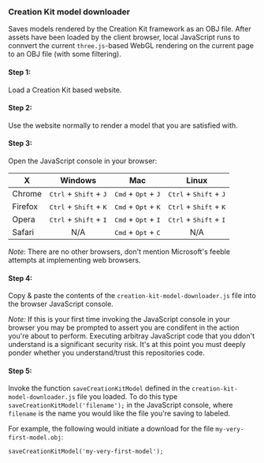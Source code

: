 ### Creation Kit model downloader

Saves models rendered by the Creation Kit framework as an OBJ file. 
After assets have been loaded by the client browser, local JavaScript
runs to connvert the current `three.js`-based WebGL rendering on the 
current page to an OBJ file (with some filtering).

#### Step 1:

Load a Creation Kit based website.

#### Step 2:

Use the website normally to render a model that you are satisfied with.

#### Step 3:

Open the JavaScript console in your browser:

X       | Windows | Mac | Linux
------- | :-----: | :-: | :---:
Chrome  | <kbd>Ctrl</kbd> + <kbd>Shift</kbd> + <kbd>J</kbd> | <kbd>Cmd</kbd> + <kbd>Opt</kbd> + <kbd>J</kbd> | <kbd>Ctrl</kbd> + <kbd>Shift</kbd> + <kbd>J</kbd>
Firefox | <kbd>Ctrl</kbd> + <kbd>Shift</kbd> + <kbd>K</kbd> | <kbd>Cmd</kbd> + <kbd>Opt</kbd> + <kbd>K</kbd> | <kbd>Ctrl</kbd> + <kbd>Shift</kbd> + <kbd>K</kbd>
Opera   | <kbd>Ctrl</kbd> + <kbd>Shift</kbd> + <kbd>I</kbd> | <kbd>Cmd</kbd> + <kbd>Opt</kbd> + <kbd>I</kbd> | <kbd>Ctrl</kbd> + <kbd>Shift</kbd> + <kbd>I</kbd>
Safari  | N/A | <kbd>Cmd</kbd> + <kbd>Opt</kbd> + <kbd>C</kbd> | N/A

*Note:* There are no other browsers, don't mention Microsoft's feeble attempts at implementing web browsers.

#### Step 4:

Copy & paste the contents of the `creation-kit-model-downloader.js` file into the browser JavaScript console.

*Note:* If this is your first time invoking the JavaScript console in your browser you may be prompted to assert you are condifent in the action you're about to perform. Executing arbitray JavaScript code that you ddon't understand is a significant security risk. It's at this point you must deeply ponder whether you understand/trust this repositories code.

#### Step 5:

Invoke the function `saveCreationKitModel` defined in the `creation-kit-model-downloader.js` file you loaded.
To do this type `saveCreationKitModel('filename');` in the JavaScript console, where `filename` is the name you would like the file you're saving to labeled.

For example, the following would initiate a download for the file `my-very-first-model.obj`:

    saveCreationKitModel('my-very-first-model');
